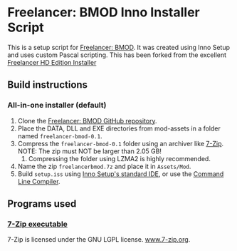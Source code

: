 # Freelancer: BMOD Inno Installer Script

This is a setup script for [Freelancer: BMOD](https://github.com/better-modernized-combat/bmod-client). It was created using Inno Setup and uses custom Pascal scripting. This has been forked from the excellent [Freelancer HD Edition Installer](https://github.com/oliverpechey/Freelancer-HD-Edition-Installer)

## Build instructions
### All-in-one installer (default)
1. Clone the [Freelancer: BMOD GitHub repository](https://github.com/better-modernized-combat/bmod-client).
2. Place the DATA, DLL and EXE directories from mod-assets in a folder named `freelancer-bmod-0.1`.
3. Compress the `freelancer-bmod-0.1` folder using an archiver like [7-Zip](https://www.7-zip.org/). NOTE: The zip must NOT be larger than 2.05 GB!
    1. Compressing the folder using LZMA2 is highly recommended.
4. Name the zip `freelancerbmod.7z` and place it in `Assets/Mod`.
5. Build `setup.iss` using [Inno Setup's standard IDE](https://jrsoftware.org/isinfo.php), or use the [Command Line Compiler](https://jrsoftware.org/ishelp/index.php?topic=compilercmdline).

## Programs used
### [7-Zip executable](https://www.7-zip.org/download.html)
7-Zip is licensed under the GNU LGPL license. www.7-zip.org.